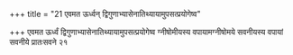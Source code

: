 +++
title = "21 एवमत ऊर्ध्वन् द्विगुणाभ्यासेनातिथ्यायामुपसत्प्रयोगेष्व"

+++
एवमत ऊर्ध्वं द्विगुणाभ्यासेनातिथ्यायामुपसत्प्रयोगेष्व ग्नीषोमीयस्य वपायामग्नीषोमये सवनीयस्य वपायां सवनीये प्रातःसवने २१